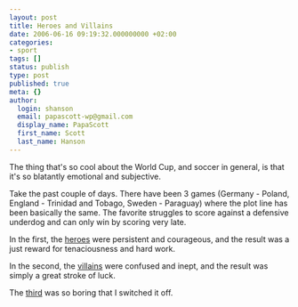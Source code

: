 ```yaml
---
layout: post
title: Heroes and Villains
date: 2006-06-16 09:19:32.000000000 +02:00
categories:
- sport
tags: []
status: publish
type: post
published: true
meta: {}
author:
  login: shanson
  email: papascott-wp@gmail.com
  display_name: PapaScott
  first_name: Scott
  last_name: Hanson
---
```

<p>The thing that's so cool about the World Cup, and soccer in general, is that it's so blatantly emotional and subjective. </p>
<p>Take the past couple of days. There have been 3 games (Germany - Poland, England - Trinidad and Tobago, Sweden - Paraguay) where the plot line has been basically the same. The favorite struggles to score against a defensive underdog and can only win by scoring very late. </p>
<p>In the first, the <a href="http://football.guardian.co.uk/worldcup2006/matchreport/0,,1797918,00.html" title="Guardian Unlimited Football | World Cup 2006 | Heartbreak for Poles as Neuville grabs last-gasp winner">heroes</a> were persistent and courageous, and the result was a just reward for tenaciousness and hard work.</p>
<p>In the second, the <a href="http://www.dw-world.de/dw/article/0,2144,2057125,00.html" title="England Struggle to 2-0 Win Against Trinidad and Tobago | Match Reports | Deutsche Welle | 15.06.2006">villains</a> were confused and inept, and the result was simply a great stroke of luck.</p>
<p>The <a href="http://www.nytimes.com/iht/2006/06/16/sports/IHT-16websweden.html" title="Sweden 1, Paraguay 0: Big-Name Attack Struggles but Survives on Late Strike - New York Times">third</a> was so boring that I switched it off.</p>
